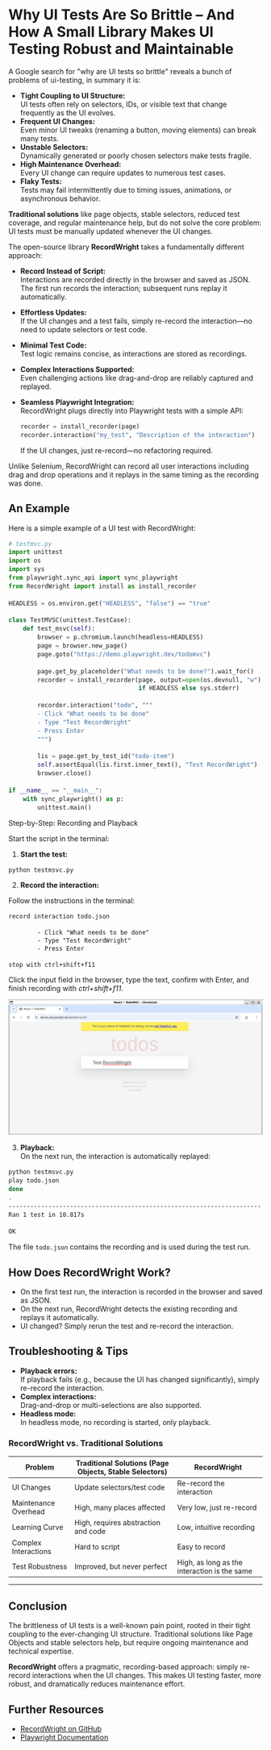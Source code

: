 # Why UI Tests Are So Brittle – And How A Small Library Makes UI Testing Robust and Maintainable

A Google search for "why are UI tests so brittle" reveals a bunch of problems of ui-testing, in summary it is:

- **Tight Coupling to UI Structure:**  
  UI tests often rely on selectors, IDs, or visible text that change frequently as the UI evolves.
- **Frequent UI Changes:**  
  Even minor UI tweaks (renaming a button, moving elements) can break many tests.
- **Unstable Selectors:**  
  Dynamically generated or poorly chosen selectors make tests fragile.
- **High Maintenance Overhead:**  
  Every UI change can require updates to numerous test cases.
- **Flaky Tests:**  
  Tests may fail intermittently due to timing issues, animations, or asynchronous behavior.

**Traditional solutions** like page objects, stable selectors, reduced test coverage, and regular maintenance help, but do not solve the core problem: UI tests must be manually updated whenever the UI changes.

The open-source library **RecordWright** takes a fundamentally different approach:

- **Record Instead of Script:**  
  Interactions are recorded directly in the browser and saved as JSON. The first run records the interaction; subsequent runs replay it automatically.
- **Effortless Updates:**  
  If the UI changes and a test fails, simply re-record the interaction—no need to update selectors or test code.
- **Minimal Test Code:**  
  Test logic remains concise, as interactions are stored as recordings.
- **Complex Interactions Supported:**  
  Even challenging actions like drag-and-drop are reliably captured and replayed.
- **Seamless Playwright Integration:**  
  RecordWright plugs directly into Playwright tests with a simple API:

  ```python
  recorder = install_recorder(page)
  recorder.interaction("my_test", "Description of the interaction")
  ```

  If the UI changes, just re-record—no refactoring required.

Unlike Selenium, RecordWright can record all user interactions including drag and drop operations and it replays in the same timing as the recording was done.

## An Example

Here is a simple example of a UI test with RecordWright:

```python
# testmvc.py
import unittest
import os
import sys
from playwright.sync_api import sync_playwright
from RecordWright import install as install_recorder

HEADLESS = os.environ.get("HEADLESS", "false") == "true"

class TestMVSC(unittest.TestCase):
    def test_msvc(self):
        browser = p.chromium.launch(headless=HEADLESS)
        page = browser.new_page()
        page.goto("https://demo.playwright.dev/todomvc")

        page.get_by_placeholder("What needs to be done?").wait_for()
        recorder = install_recorder(page, output=open(os.devnull, "w")
                                    if HEADLESS else sys.stderr)

        recorder.interaction("todo", """
        - Click "What needs to be done"
        - Type "Test RecordWright"
        - Press Enter
        """)

        lis = page.get_by_test_id("todo-item")
        self.assertEqual(lis.first.inner_text(), "Test RecordWright")
        browser.close()

if __name__ == "__main__":
    with sync_playwright() as p:
        unittest.main()
```

Step-by-Step: Recording and Playback

Start the script in the terminal:

1. **Start the test:**

```bash
python testmsvc.py
```

2. **Record the interaction:**

Follow the instructions in the terminal:

```console
record interaction todo.json

        - Click "What needs to be done"
        - Type "Test RecordWright"
        - Press Enter
        
stop with ctrl+shift+f11
```

Click the input field in the browser, type the text, confirm with Enter, and finish recording with *ctrl+shift+f11*.

![Browser](./browser.png)

3. **Playback:**  
On the next run, the interaction is automatically replayed:

```bash
python testmsvc.py
play todo.json
done
.
----------------------------------------------------------------------
Ran 1 test in 10.817s

OK
```

The file `todo.json` contains the recording and is used during the test run.

## How Does RecordWright Work?

- On the first test run, the interaction is recorded in the browser and saved as JSON.
- On the next run, RecordWright detects the existing recording and replays it automatically.
- UI changed? Simply rerun the test and re-record the interaction.

## Troubleshooting & Tips

- **Playback errors:**  
  If playback fails (e.g., because the UI has changed significantly), simply re-record the interaction.
- **Complex interactions:**  
  Drag-and-drop or multi-selections are also supported.
- **Headless mode:**  
  In headless mode, no recording is started, only playback.

### RecordWright vs. Traditional Solutions

| Problem                | Traditional Solutions (Page Objects, Stable Selectors) | RecordWright                        |
|------------------------|--------------------------------------------------------|-------------------------------------|
| UI Changes             | Update selectors/test code                             | Re-record the interaction           |
| Maintenance Overhead   | High, many places affected                             | Very low, just re-record            |
| Learning Curve         | High, requires abstraction and code                    | Low, intuitive recording            |
| Complex Interactions   | Hard to script                                         | Easy to record                      |
| Test Robustness        | Improved, but never perfect                            | High, as long as the interaction is the same |

---

## Conclusion

The brittleness of UI tests is a well-known pain point, rooted in their tight coupling to the ever-changing UI structure. Traditional solutions like Page Objects and stable selectors help, but require ongoing maintenance and technical expertise.

**RecordWright** offers a pragmatic, recording-based approach: simply re-record interactions when the UI changes. This makes UI testing faster, more robust, and dramatically reduces maintenance effort.

## Further Resources

- [RecordWright on GitHub](https://github.com/kochelmonster/RecordWright)
- [Playwright Documentation](https://playwright.dev/python/)
